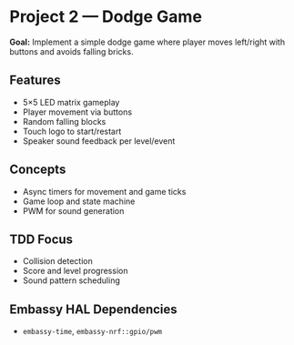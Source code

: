 # Project 2 — Dodge Game

**Goal:** Implement a simple dodge game where player moves left/right with buttons and avoids falling bricks.

## Features
- 5×5 LED matrix gameplay
- Player movement via buttons
- Random falling blocks
- Touch logo to start/restart
- Speaker sound feedback per level/event

## Concepts
- Async timers for movement and game ticks
- Game loop and state machine
- PWM for sound generation

## TDD Focus
- Collision detection
- Score and level progression
- Sound pattern scheduling

## Embassy HAL Dependencies
- `embassy-time`, `embassy-nrf::gpio/pwm`
